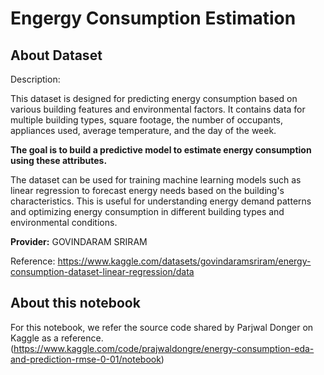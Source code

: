 # Engergy Consumption Estimation

## About Dataset

Description:

This dataset is designed for predicting energy consumption based on various building features and environmental factors. It contains data for multiple building types, square footage, the number of occupants, appliances used, average temperature, and the day of the week.

**The goal is to build a predictive model to estimate energy consumption using these attributes.**

The dataset can be used for training machine learning models such as linear regression to forecast energy needs based on the building's characteristics. This is useful for understanding energy demand patterns and optimizing energy consumption in different building types and environmental conditions.

**Provider:** GOVINDARAM SRIRAM

Reference: https://www.kaggle.com/datasets/govindaramsriram/energy-consumption-dataset-linear-regression/data

## About this notebook

For this notebook, we refer the source code shared by Parjwal Donger on Kaggle as a reference.
(https://www.kaggle.com/code/prajwaldongre/energy-consumption-eda-and-prediction-rmse-0-01/notebook)

